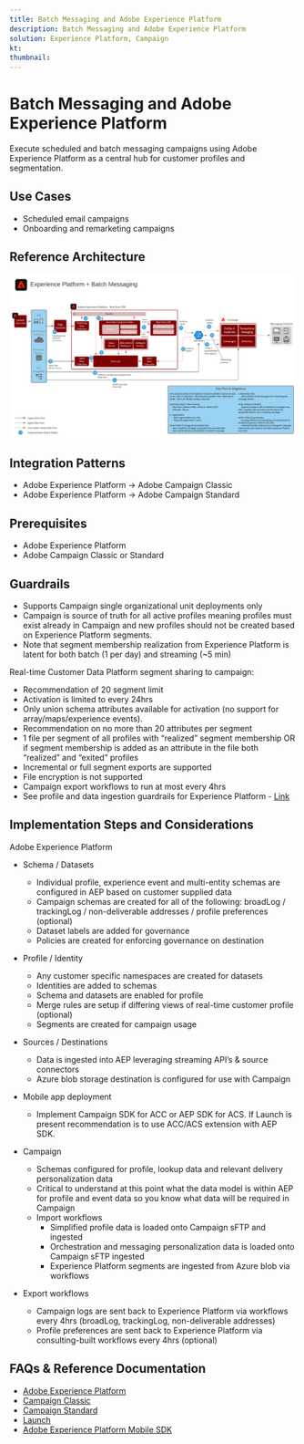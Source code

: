 ```yaml
---
title: Batch Messaging and Adobe Experience Platform
description: Batch Messaging and Adobe Experience Platform
solution: Experience Platform, Campaign
kt: 
thumbnail: 
---
```


# Batch Messaging and Adobe Experience Platform

Execute scheduled and batch messaging campaigns using Adobe Experience Platform as a central hub for customer profiles and segmentation.

## Use Cases

* Scheduled email campaigns
* Onboarding and remarketing campaigns

## Reference Architecture

![Batch Messaging](assets/aepbatch.svg)

## Integration Patterns

* Adobe Experience Platform → Adobe Campaign Classic
* Adobe Experience Platform → Adobe Campaign Standard

## Prerequisites

* Adobe Experience Platform
* Adobe Campaign Classic or Standard

## Guardrails

* Supports Campaign single organizational unit deployments only
* Campaign is source of truth for all active profiles meaning profiles must exist already in Campaign and new profiles should not be created based on Experience Platform segments.
* Note that segment membership realization from Experience Platform is latent for both batch (1 per day) and streaming (~5 min)

Real-time Customer Data Platform segment sharing to campaign:

* Recommendation of 20 segment limit
* Activation is limited to every 24hrs
* Only union schema attributes available for activation (no support for array/maps/experience events). 
* Recommendation on no more than 20 attributes per segment
* 1 file per segment of all profiles with “realized” segment membership OR if segment membership is added as an attribute in the file both “realized” and “exited” profiles
* Incremental or full segment exports are supported
* File encryption is not supported
* Campaign export workflows to run at most every 4hrs
* See profile and data ingestion guardrails for Experience Platform - [Link](https://experienceleague.adobe.com/docs/experience-platform/profile/guardrails.html?lang=en)

## Implementation Steps and Considerations

Adobe Experience Platform

* Schema / Datasets
  * Individual profile, experience event and multi-entity schemas are configured in AEP based on customer supplied data
  * Campaign schemas are created for all of the following: broadLog / trackingLog / non-deliverable addresses / profile preferences (optional)
  * Dataset labels are added for governance
  * Policies are created for enforcing governance on destination

* Profile / Identity
  * Any customer specific namespaces are created for datasets
  * Identities are added to schemas
  * Schema and datasets are enabled for profile
  * Merge rules are setup if differing views of real-time customer profile (optional)
  * Segments are created for campaign usage

* Sources / Destinations
  * Data is ingested into AEP leveraging streaming API’s & source connectors
  * Azure blob storage destination is configured for use with Campaign

* Mobile app deployment
  * Implement Campaign SDK for ACC or AEP SDK for ACS.  If Launch is present recommendation is to use ACC/ACS extension with AEP SDK.

* Campaign
  * Schemas configured for profile, lookup data and relevant delivery personalization data
  * Critical to understand at this point what the data model is within AEP for profile and event data so you know what data will be required in Campaign
  * Import workflows
    * Simplified profile data is loaded onto Campaign sFTP and ingested
    * Orchestration and messaging personalization data is loaded onto Campaign sFTP ingested
    * Experience Platform segments are ingested from Azure blob via workflows

* Export workflows
  * Campaign logs are sent back to Experience Platform via workflows every 4hrs (broadLog, trackingLog, non-deliverable addresses)
  * Profile preferences are sent back to Experience Platform via consulting-built workflows every 4hrs (optional)


## FAQs & Reference Documentation

* [Adobe Experience Platform](https://experienceleague.adobe.com/docs/experience-platform.html?lang=en)
* [Campaign Classic](https://experienceleague.adobe.com/docs/campaign-classic.html?lang=en)
* [Campaign Standard](https://experienceleague.adobe.com/docs/campaign-standard.html?lang=en)
* [Launch](https://experienceleague.adobe.com/docs/launch.html?lang=en)
* [Adobe Experience Platform Mobile SDK](https://experienceleague.adobe.com/docs/mobile.html?lang=en)

